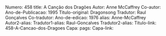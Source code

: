 Numero: 458
title: A Canção dos Dragões
Autor: Anne McCaffrey
Co-autor: 
Ano-de-Publicacao: 1995
Titulo-original: Dragonsong
Tradutor: Raul Gonçalves
Co-tradutor: 
Ano-de-edicao: 1976
alias: Anne-McCaffrey
Autor2-alias: 
Tradutor1-alias: Raul-Goncalves
Tradutor2-alias: 
Titulo-link: 458-A-Cancao-dos-Dragoes
Capa: 
pags: 
Capa-link: 